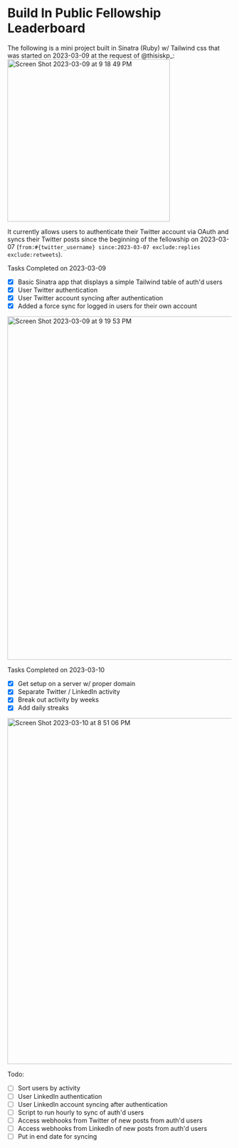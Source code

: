 # Build In Public Fellowship Leaderboard

The following is a mini project built in Sinatra (Ruby) w/ Tailwind css that was started on 2023-03-09 at the request of @thisiskp_:
<img width="365" alt="Screen Shot 2023-03-09 at 9 18 49 PM" src="https://user-images.githubusercontent.com/432526/224217505-b4511728-1801-4548-96f8-f7b44278d68e.png">

It currently allows users to authenticate their Twitter account via OAuth and syncs their Twitter posts since the beginning of the fellowship on 2023-03-07 (`from:#{twitter_username} since:2023-03-07 exclude:replies exclude:retweets`).


Tasks Completed on 2023-03-09
- [x] Basic Sinatra app that displays a simple Tailwind table of auth'd users
- [x] User Twitter authentication
- [x] User Twitter account syncing after authentication
- [x] Added a force sync for logged in users for their own account
<img width="772" alt="Screen Shot 2023-03-09 at 9 19 53 PM" src="https://user-images.githubusercontent.com/432526/224217546-2184d982-43ab-4acc-bad1-cb6575e8b9a4.png">


Tasks Completed on 2023-03-10
- [x] Get setup on a server w/ proper domain
- [x] Separate Twitter / LinkedIn activity
- [x] Break out activity by weeks
- [x] Add daily streaks
<img width="778" alt="Screen Shot 2023-03-10 at 8 51 06 PM" src="https://user-images.githubusercontent.com/432526/224461141-b445006d-c9d4-4c6e-8d19-e21379f11d37.png">


Todo:
- [ ] Sort users by activity
- [ ] User LinkedIn authentication
- [ ] User LinkedIn account syncing after authentication
- [ ] Script to run hourly to sync of auth'd users
- [ ] Access webhooks from Twitter of new posts from auth'd users
- [ ] Access webhooks from LinkedIn of new posts from auth'd users
- [ ] Put in end date for syncing
